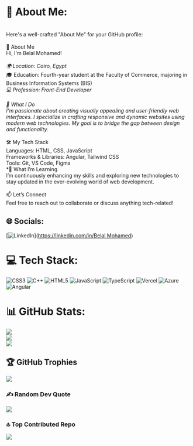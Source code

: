 # 💫 About Me:
<br>Here's a well-crafted "About Me" for your GitHub profile:<br><br>👋 About Me<br>Hi, I'm Belal Mohamed!<br><br>*🌍 Location: Cairo, Egypt<br>*🎓 Education: Fourth-year student at the Faculty of Commerce, majoring in Business Information Systems (BIS)<br>*💻 Profession: Front-End Developer<br><br>🚀 What I Do <br>I'm passionate about creating visually appealing and user-friendly web interfaces. I specialize in crafting responsive and dynamic websites using modern web technologies. My goal is to bridge the gap between design and functionality.<br><br>*🛠️ My Tech Stack<br>Languages: HTML, CSS, JavaScript<br>Frameworks & Libraries: Angular, Tailwind CSS<br>Tools: Git, VS Code, Figma<br>*🌱 What I’m Learning<br>I’m continuously enhancing my skills and exploring new technologies to stay updated in the ever-evolving world of web development.<br><br>📫 Let’s Connect<br>Feel free to reach out to collaborate or discuss anything tech-related!


## 🌐 Socials:
[![LinkedIn](https://img.shields.io/badge/LinkedIn-%230077B5.svg?logo=linkedin&logoColor=white)]([https://linkedin.com/in/Belal Mohamed](https://www.linkedin.com/in/belal-mohamed-576772246/)) 

# 💻 Tech Stack:
![CSS3](https://img.shields.io/badge/css3-%231572B6.svg?style=for-the-badge&logo=css3&logoColor=white) ![C++](https://img.shields.io/badge/c++-%2300599C.svg?style=for-the-badge&logo=c%2B%2B&logoColor=white) ![HTML5](https://img.shields.io/badge/html5-%23E34F26.svg?style=for-the-badge&logo=html5&logoColor=white) ![JavaScript](https://img.shields.io/badge/javascript-%23323330.svg?style=for-the-badge&logo=javascript&logoColor=%23F7DF1E) ![TypeScript](https://img.shields.io/badge/typescript-%23007ACC.svg?style=for-the-badge&logo=typescript&logoColor=white) ![Vercel](https://img.shields.io/badge/vercel-%23000000.svg?style=for-the-badge&logo=vercel&logoColor=white) ![Azure](https://img.shields.io/badge/azure-%230072C6.svg?style=for-the-badge&logo=microsoftazure&logoColor=white) ![Angular](https://img.shields.io/badge/angular-%23DD0031.svg?style=for-the-badge&logo=angular&logoColor=white)
# 📊 GitHub Stats:
![](https://github-readme-stats.vercel.app/api?username=belalmohamed99&theme=dark&hide_border=false&include_all_commits=false&count_private=false)<br/>
![](https://github-readme-streak-stats.herokuapp.com/?user=belalmohamed99&theme=dark&hide_border=false)<br/>
![](https://github-readme-stats.vercel.app/api/top-langs/?username=belalmohamed99&theme=dark&hide_border=false&include_all_commits=false&count_private=false&layout=compact)

## 🏆 GitHub Trophies
![](https://github-profile-trophy.vercel.app/?username=belalmohamed99&theme=radical&no-frame=false&no-bg=true&margin-w=4)

### ✍️ Random Dev Quote
![](https://quotes-github-readme.vercel.app/api?type=horizontal&theme=radical)

### 🔝 Top Contributed Repo
![](https://github-contributor-stats.vercel.app/api?username=belalmohamed99&limit=5&theme=dark&combine_all_yearly_contributions=true)

<!-- Proudly created with GPRM ( https://gprm.itsvg.in ) -->
